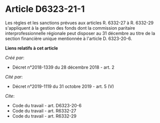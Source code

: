 # Article D6323-21-1

Les règles et les sanctions prévues aux articles R. 6332-27 à R. 6332-29 s'appliquent à la gestion des fonds dont la
commission paritaire interprofessionnelle régionale peut disposer au 31 décembre au titre de la section financière unique
mentionnée à l'article D. 6323-20-6.

**Liens relatifs à cet article**

_Créé par_:

  - Décret n°2018-1339 du 28 décembre 2018 - art. 2

_Cité par_:

  - Décret n°2019-1119 du 31 octobre 2019 - art. 5 (V)

_Cite_:

  - Code du travail - art. D6323-20-6
  - Code du travail - art. R6332-27
  - Code du travail - art. R6332-29
